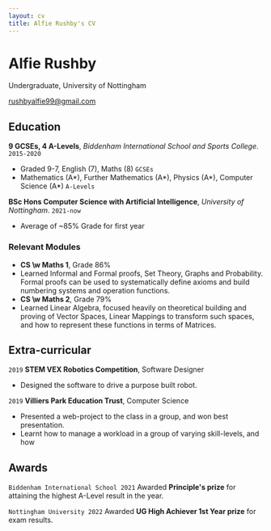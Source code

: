 ```yaml
---
layout: cv
title: Alfie Rushby's CV
---
```

# Alfie Rushby
Undergraduate, University of Nottingham

<div id="webaddress">
<a href="rushbyalfie99@gmail.com">rushbyalfie99@gmail.com</a>
</div>


## Education

__9 GCSEs, 4 A-Levels__, _Biddenham International School and Sports College_.
`2015-2020`
- Graded 9-7, English (7), Maths (8) `GCSEs`
- Mathematics (A\*), Further Mathematics (A\*), Physics (A\*), Computer Science (A\*) `A-Levels`

 __BSc Hons Computer Science with Artificial Intelligence__, _University of Nottingham_.
`2021-now`
- Average of ~85% Grade for first year
 
### Relevant Modules

- __CS \w Maths 1__, Grade 86%
- Learned Informal and Formal proofs, Set Theory, Graphs and Probability. Formal proofs can be used to systematically define axioms and build numbering systems and operation functions.
- __CS \w Maths 2__, Grade 79%
- Learned Linear Algebra, focused heavily on theoretical building and proving of Vector Spaces, Linear Mappings to transform such spaces, and how to represent these functions in terms of Matrices.



## Extra-curricular 


`2019`
__STEM VEX Robotics Competition__, Software Designer
- Designed the software to drive a purpose built robot.

`2019`
__Villiers Park Education Trust__, Computer Science
- Presented a web-project to the class in a group, and won best presentation.
- Learnt how to manage a workload in a group of varying skill-levels, and how 

## Awards

`Biddenham International School 2021`
 Awarded __Principle's prize__ for attaining the highest A-Level result in the year.

`Nottingham University 2022`
 Awarded __UG High Achiever 1st Year prize__ for exam results.


<!-- ### Footer

Last updated: May 2013 -->


